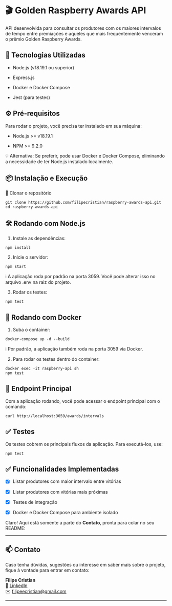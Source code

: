 # 🎬 Golden Raspberry Awards API
API desenvolvida para consultar os produtores com os maiores intervalos de tempo entre premiações e aqueles que mais frequentemente venceram o prêmio Golden Raspberry Awards.

## 🚀 Tecnologias Utilizadas
- Node.js (v18.19.1 ou superior)

- Express.js

- Docker e Docker Compose

- Jest (para testes)

## ⚙️ Pré-requisitos
Para rodar o projeto, você precisa ter instalado em sua máquina:

- Node.js >= v18.19.1

- NPM >= 9.2.0

💡 Alternativa: Se preferir, pode usar Docker e Docker Compose, eliminando a necessidade de ter Node.js instalado localmente.

## 📦 Instalação e Execução
🔽 Clonar o repositório
```
git clone https://github.com/filipecristian/raspberry-awards-api.git
cd raspberry-awards-api
```
## 🛠️ Rodando com Node.js
1. Instale as dependências:
```
npm install
```
2. Inicie o servidor:

```
npm start
```
ℹ️ A aplicação roda por padrão na porta 3059. Você pode alterar isso no arquivo .env na raiz do projeto.

3. Rodar os testes:

```
npm test
```

## 🐳 Rodando com Docker
1. Suba o container:

```
docker-compose up -d --build
```
ℹ️ Por padrão, a aplicação também roda na porta 3059 via Docker.

2. Para rodar os testes dentro do container:
```
docker exec -it raspberry-api sh
npm test
```

## 🔗 Endpoint Principal
Com a aplicação rodando, você pode acessar o endpoint principal com o comando:

```
curl http://localhost:3059/awards/intervals
```

## ✅ Testes
Os testes cobrem os principais fluxos da aplicação. Para executá-los, use:

```
npm test
```

## ✅ Funcionalidades Implementadas

- [x] Listar produtores com maior intervalo entre vitórias
- [x] Listar produtores com vitórias mais próximas
- [x] Testes de integração
- [x] Docker e Docker Compose para ambiente isolado


Claro! Aqui está somente a parte do **Contato**, pronta para colar no seu README:

---

## 📫 Contato

Caso tenha dúvidas, sugestões ou interesse em saber mais sobre o projeto, fique à vontade para entrar em contato:

**Filipe Cristian**  
💼 [LinkedIn](https://www.linkedin.com/in/filipeecristian/)  
✉️ [filipeecristian@gmail.com](mailto:filipeecristian@gmail.com)

---